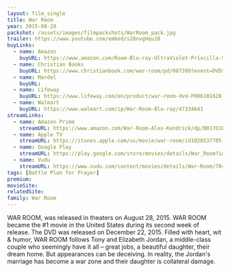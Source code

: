 ```yaml
---
layout: film_single
title: War Room
year: 2015-08-28
packshot: /assets/images/filmpackshots/WarRoom_pack.jpg
trailer: https://www.youtube.com/embed/s28nvgHqu18
buyLinks:
  - name: Amazon
    buyURL: https://www.amazon.com/Room-Blu-ray-UltraViolet-Priscilla-Shirer/dp/B014LIIXZ0/ref=tmm_blu_swatch_0?_encoding=UTF8&qid=1532650120&sr=8-4
  - name: Christian Books
    buyURL: https://www.christianbook.com/war-room/pd/007399?event=DVDs|1006962
  - name: Mardel
    buyURL:
  - name: Lifeway
    buyURL: https://www.lifeway.com/en/product/war-room-dvd-P006101628
  - name: Walmart
    buyURL: https://www.walmart.com/ip/War-Room-Blu-ray/47334641
streamLinks:
  - name: Amazon Prime
    streamURL: https://www.amazon.com/War-Room-Alex-Kendrick/dp/B017OJL48G/ref=tmm_aiv_swatch_1?_encoding=UTF8&qid=1532650120&sr=8-4
  - name: Apple TV
    streamURL: https://itunes.apple.com/us/movie/war-room/id1028537705
  - name: Google Play
    streamURL: https://play.google.com/store/movies/details/War_Room?id=FWjQf0JvU1w
  - name: Vudu
    streamURL: https://www.vudu.com/content/movies/details/War-Room/704676
tags: [Battle Plan for Prayer]
premium:
movieSite:
relatedSite:
family: War Room
---
```

WAR ROOM, was released in theaters on August 28, 2015. WAR ROOM became the #1 movie in the United States during its second week of release. The DVD was released on December 22, 2015. Filled with heart, wit & humor, WAR ROOM follows Tony and Elizabeth Jordan, a middle-class couple who seemingly have it all – great jobs, a beautiful daughter, their dream home. But appearances can be deceiving. In reality, the Jordan's marriage has become a war zone and their daughter is collateral damage.
